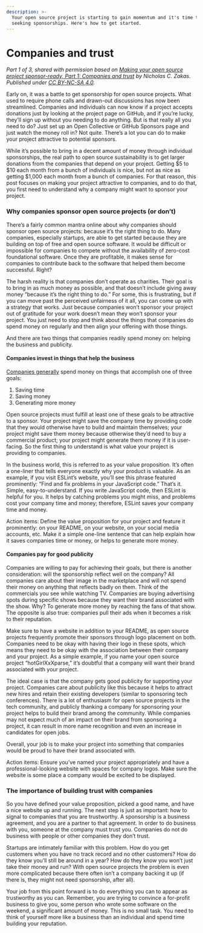 ```yaml
---
description: >-
  Your open source project is starting to gain momentum and it's time to start
  seeking sponsorships. Here's how to get started.
---
```


# Companies and trust

_Part 1 of 3, shared with permission based on_ [_Making your open source project sponsor-ready, Part 1: Companies and trust_](https://humanwhocodes.com/blog/2021/12/making-open-source-project-sponsor-ready-companies-trust/) _by Nicholas C. Zakas. Published under_ [_CC BY-NC-SA 4.0_](https://creativecommons.org/licenses/by-nc-sa/4.0/)_._

Early on, it was a battle to get sponsorship for open source projects. What used to require phone calls and drawn-out discussions has now been streamlined. Companies and individuals can now know if a project accepts donations just by looking at the project page on GitHub, and if you’re lucky, they’ll sign up without you needing to do anything. But is that really all you need to do? Just set up an Open Collective or GitHub Sponsors page and just watch the money roll in? Not quite. There’s a lot you can do to make your project attractive to potential sponsors.

While it’s possible to bring in a decent amount of money through individual sponsorships, the real path to open source sustainability is to get larger donations from the companies that depend on your project. Getting $5 to $10 each month from a bunch of individuals is nice, but not as nice as getting $1,000 each month from a bunch of companies. For that reason, this post focuses on making your project attractive to companies, and to do that, you first need to understand why a company might want to sponsor your project.

### Why companies sponsor open source projects (or don’t)

There’s a fairly common mantra online about why companies should sponsor open source projects: because it’s the right thing to do. Many companies, especially startups, are able to get started because they are building on top of free and open source software. It would be difficult or impossible for companies to compete without the availability of zero-cost foundational software. Once they are profitable, it makes sense for companies to contribute back to the software that helped them become successful. Right?

The harsh reality is that companies don’t operate as charities. Their goal is to bring in as much money as possible, and that doesn’t include giving away money “because it’s the right thing to do.” For some, this is frustrating, but if you can move past the perceived unfairness of it all, you can come up with a strategy that works. Just because companies won’t sponsor your project out of gratitude for your work doesn’t mean they won’t sponsor your project. You just need to stop and think about the things that companies do spend money on regularly and then align your offering with those things.

And there are two things that companies readily spend money on: helping the business and publicity.

#### Companies invest in things that help the business

[Companies generally](https://humanwhocodes.com/blog/2021/05/talk-to-your-company-sponsoring-open-source/) spend money on things that accomplish one of three goals:

1. Saving time
2. Saving money
3. Generating more money

Open source projects must fulfill at least one of these goals to be attractive to a sponsor. Your project might save the company time by providing code that they would otherwise have to build and maintain themselves; your project might save them money because otherwise they’d need to buy a commercial product; your project might generate them money if it is user-facing. So the first thing to understand is what value your project is providing to companies.

In the business world, this is referred to as your value proposition. It’s often a one-liner that tells everyone exactly why your product is valuable. As an example, if you visit ESLint’s website, you’ll see this phrase featured prominently: “Find and fix problems in your JavaScript code.” That’s it. Simple, easy-to-understand. If you write JavaScript code, then ESLint is helpful for you. It helps by catching problems you might miss, and problems cost your company time and money; therefore, ESLint saves your company time and money.

Action items: Define the value proposition for your project and feature it prominently: on your README, on your website, on your social media accounts, etc. Make it a simple one-line sentence that can help explain how it saves companies time or money, or helps to generate more money.

#### Companies pay for good publicity

Companies are willing to pay for achieving their goals, but there is another consideration: will the sponsorship reflect well on the company? All companies care about their image in the marketplace and will not spend their money on anything that reflects badly on them. Think of the commercials you see while watching TV. Companies are buying advertising spots during specific shows because they want their brand associated with the show. Why? To generate more money by reaching the fans of that show. The opposite is also true: companies pull their ads when it becomes a risk to their reputation.

Make sure to have a website in addition to your README, as open source projects frequently promote their sponsors through logo placement on both. Companies need to be okay with having their logo in these spots, which means they need to be okay with the association between their company and your project. As a simple example, if you name your open source project “hotGirlXxXparse,” it’s doubtful that a company will want their brand associated with your project.

The ideal case is that the company gets good publicity for supporting your project. Companies care about publicity like this because it helps to attract new hires and retain their existing developers (similar to sponsoring tech conferences). There is a lot of enthusiasm for open source projects in the tech community, and publicly thanking a company for sponsoring your project helps to build their brand among the community. While companies may not expect much of an impact on their brand from sponsoring a project, it can result in more name recognition and even an increase in candidates for open jobs.

Overall, your job is to make your project into something that companies would be proud to have their brand associated with.

Action items: Ensure you’ve named your project appropriately and have a professional-looking website with spaces for company logos. Make sure the website is some place a company would be excited to be displayed.

### The importance of building trust with companies

So you have defined your value proposition, picked a good name, and have a nice website up and running. The next step is just as important: how to signal to companies that you are trustworthy. A sponsorship is a business agreement, and you are a partner to that agreement. In order to do business with you, someone at the company must trust you. Companies do not do business with people or other companies they don’t trust.

Startups are intimately familiar with this problem. How do you get customers when you have no track record and no other customers? How do they know you’ll still be around in a year? How do they know you won’t just take their money and run? With open source projects the problem is even more complicated because there often isn’t a company backing it up (if there is, they might not need sponsorship, after all).

Your job from this point forward is to do everything you can to appear as trustworthy as you can. Remember, you are trying to convince a for-profit business to give you, some person who wrote some software on the weekend, a significant amount of money. This is no small task. You need to think of yourself more like a business than an individual and spend time building your reputation.
